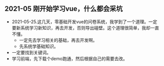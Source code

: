 

## 2021-05 刚开始学习vue，什么都会采坑
- 2021-05-25.这几天，零基础开发vue的问卷系统，我学到了一个道理。一定要新系统学习新知识，再去开发，否则导出碰壁。这个道理很简单，我却一直不懂。
  - 一定先去学习相关的基础，再去开发啊。
  - 先系统学基础知识。
- 一定要找到关键词。
- 学习前端，先下载个demo跑通，然后根据自己的需要去改。

